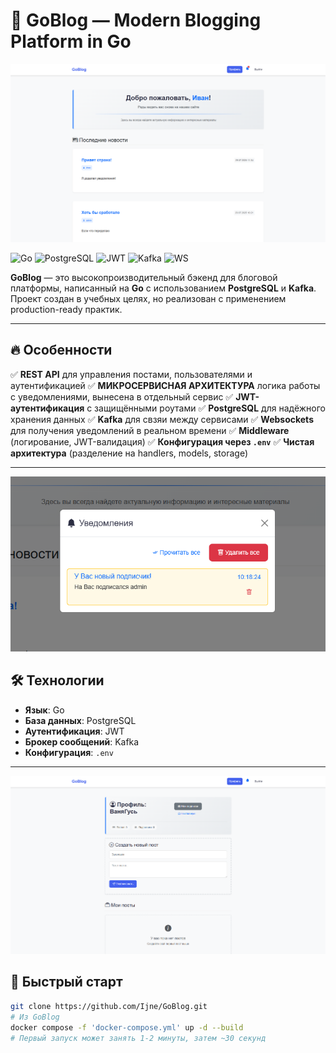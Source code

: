 # 🚀 GoBlog — Modern Blogging Platform in Go

![](pictures/image1.png)

![Go](https://img.shields.io/badge/Go-1.22-blue?logo=go)
![PostgreSQL](https://img.shields.io/badge/PostgreSQL-16-green?logo=postgresql)
![JWT](https://img.shields.io/badge/JWT-Auth-orange?logo=jsonwebtokens)
![Kafka](https://img.shields.io/badge/Kafka-Broker-lightgrey?logo=apachekafka)
![WS](https://img.shields.io/badge/WS-RealTime-lightgrey?logo=websocket)

**GoBlog** — это высокопроизводительный бэкенд для блоговой платформы, написанный на **Go** с использованием **PostgreSQL** и **Kafka**. Проект создан в учебных целях, но реализован с применением production-ready практик.

---

## 🔥 Особенности

✅ **REST API** для управления постами, пользователями и аутентификацией
✅ **МИКРОСЕРВИСНАЯ АРХИТЕКТУРА** логика работы с уведомлениями, вынесена в отдельный сервис
✅ **JWT-аутентификация** с защищёнными роутами
✅ **PostgreSQL** для надёжного хранения данных
✅ **Kafka** для свзяи между сервисами
✅ **Websockets** для получения уведомлений в реальном времени
✅ **Middleware** (логирование, JWT-валидация)
✅ **Конфигурация через `.env`**
✅ **Чистая архитектура** (разделение на handlers, models, storage)

---

![](pictures/image2.png)

## 🛠 Технологии

- **Язык**: Go   
- **База данных**: PostgreSQL 
- **Аутентификация**: JWT  
- **Брокер сообщений**: Kafka
- **Конфигурация**: `.env`

---

![](pictures/image3.png)

## 🚀 Быстрый старт

```bash
git clone https://github.com/Ijne/GoBlog.git
# Из GoBlog
docker compose -f 'docker-compose.yml' up -d --build
# Первый запуск может занять 1-2 минуты, затем ~30 секунд


